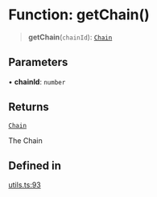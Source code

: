 # Function: getChain()

> **getChain**(`chainId`): [`Chain`](/docs/tools/SDK/type-aliases/Chain.md)

## Parameters

• **chainId**: `number`

## Returns

[`Chain`](/docs/tools/SDK/type-aliases/Chain.md)

The Chain

## Defined in

[utils.ts:93](https://github.com/monerium/js-monorepo/blob/main/packages/sdk/src/utils.ts#L93)
